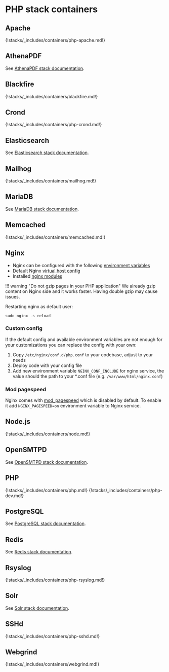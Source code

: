 # PHP stack containers

## Apache

{!stacks/_includes/containers/php-apache.md!}

## AthenaPDF

See [AthenaPDF stack documentation](../athenapdf/index.md).

## Blackfire

{!stacks/_includes/containers/blackfire.md!}

## Crond

{!stacks/_includes/containers/php-crond.md!}

## Elasticsearch

See [Elasticsearch stack documentation](../elasticsearch/index.md).

## Mailhog

{!stacks/_includes/containers/mailhog.md!}

## MariaDB

See [MariaDB stack documentation](../mariadb/index.md).

## Memcached

{!stacks/_includes/containers/memcached.md!}

## Nginx

* Nginx can be configured with the following [environment variables](https://github.com/wodby/php-nginx#environment-variables)
* Default Nginx [virtual host config](https://github.com/wodby/php-nginx/blob/master/templates/vhost.conf.tpl)
* Installed [nginx modules](https://github.com/wodby/nginx/blob/master/test/nginx_modules)

!!! warning "Do not gzip pages in your PHP application"
    We already gzip content on Nginx side and it works faster. Having double gzip may cause issues.

Restarting nginx as default user:

```shell
sudo nginx -s reload
```
    
### Custom config

If the default config and available environment variables are not enough for your customizations you can replace the config with your own:

1. Copy `/etc/nginx/conf.d/php.conf` to your codebase, adjust to your needs
2. Deploy code with your config file
3. Add new environment variable `NGINX_CONF_INCLUDE` for nginx service, the value should the path to your *.conf file (e.g. `/var/www/html/nginx.conf`)

### Mod pagespeed

Nginx comes with [mod_pagespeed](https://www.modpagespeed.com/) which is disabled by default. To enable it add `NGINX_PAGESPEED=on` environment variable to Nginx service.

## Node.js

{!stacks/_includes/containers/node.md!}

## OpenSMTPD

See [OpenSMTPD stack documentation](../opensmtpd/index.md).

## PHP

{!stacks/_includes/containers/php.md!}
{!stacks/_includes/containers/php-dev.md!}

## PostgreSQL

See [PostgreSQL stack documentation](../postgres/index.md).

## Redis

See [Redis stack documentation](../redis/index.md).

## Rsyslog

{!stacks/_includes/containers/php-rsyslog.md!}

## Solr 

See [Solr stack documentation](../solr/index.md).

## SSHd

{!stacks/_includes/containers/php-sshd.md!}

## Webgrind

{!stacks/_includes/containers/webgrind.md!}
